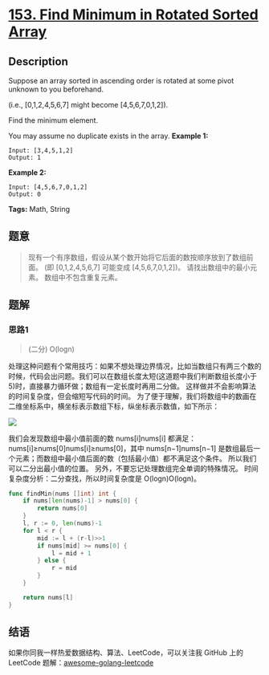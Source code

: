 # [153. Find Minimum in Rotated Sorted Array][title]

## Description

Suppose an array sorted in ascending order is rotated at some pivot unknown to you beforehand.

(i.e.,  [0,1,2,4,5,6,7] might become  [4,5,6,7,0,1,2]).

Find the minimum element.

You may assume no duplicate exists in the array.
**Example 1:**

```
Input: [3,4,5,1,2] 
Output: 1
```

**Example 2:**

```
Input: [4,5,6,7,0,1,2]
Output: 0
```

**Tags:** Math, String

## 题意
> 现有一个有序数组，假设从某个数开始将它后面的数按顺序放到了数组前面。
  (即 [0,1,2,4,5,6,7] 可能变成 [4,5,6,7,0,1,2])。
  请找出数组中的最小元素。
  数组中不包含重复元素。
>
>
## 题解

### 思路1
> (二分) O(logn)

处理这种问题有个常用技巧：如果不想处理边界情况，比如当数组只有两三个数的时候，代码会出问题。我们可以在数组长度太短(这道题中我们判断数组长度小于5)时，直接暴力循环做；数组有一定长度时再用二分做。
这样做并不会影响算法的时间复杂度，但会缩短写代码的时间。
为了便于理解，我们将数组中的数画在二维坐标系中，横坐标表示数组下标，纵坐标表示数值，如下所示：

![](https://oss.kyle.link/leetcode/leetcode-153.png)

我们会发现数组中最小值前面的数 nums[i]nums[i] 都满足：nums[i]≥nums[0]nums[i]≥nums[0]，其中 nums[n−1]nums[n−1] 是数组最后一个元素；而数组中最小值后面的数（包括最小值）都不满足这个条件。
所以我们可以二分出最小值的位置。
另外，不要忘记处理数组完全单调的特殊情况。
时间复杂度分析：二分查找，所以时间复杂度是 O(logn)O(logn)。

```go
func findMin(nums []int) int {
	if nums[len(nums)-1] > nums[0] {
		return nums[0]
	}
	l, r := 0, len(nums)-1
	for l < r {
		mid := l + (r-l)>>1
		if nums[mid] >= nums[0] {
			l = mid + 1
		} else {
			r = mid
		}
	}

	return nums[l]
}
```


## 结语

如果你同我一样热爱数据结构、算法、LeetCode，可以关注我 GitHub 上的 LeetCode 题解：[awesome-golang-leetcode][me]

[title]: https://leetcode.com/problems/two-sum/description/
[me]: https://github.com/kylesliu/awesome-golang-algorithm

